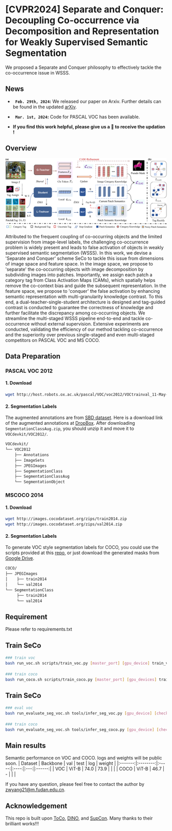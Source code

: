 # [CVPR2024] Separate and Conquer: Decoupling Co-occurrence via Decomposition and Representation for Weakly Supervised Semantic Segmentation

We proposed a Separate and Conquer philosophy to effectively tackle the co-occurrence issue in WSSS. 

## News

* **` Feb. 29th, 2024`:** We released our paper on Arxiv. Further details can be found in the updated [arXiv](http://arxiv.org/abs/2402.18467).
  
* **` Mar. 1st, 2024`:** Code for PASCAL VOC has been available.
* **If you find this work helpful, please give us a :star2: to receive the updation !**

## Overview

<p align="middle">
<img src="/sources/main_fig.png" alt="SeCo pipeline" width="1200px">
</p>

Attributed to the frequent coupling of co-occurring objects and the limited supervision from image-level labels, the challenging co-occurrence problem is widely present and leads to false activation of objects in weakly supervised semantic segmentation (WSSS). In this work, we devise a 'Separate and Conquer' scheme SeCo to tackle this issue from dimensions of image space and feature space. In the image space, we propose to 'separate' the co-occurring objects with image decomposition by subdividing images into patches. Importantly, we assign each patch a category tag from Class Activation Maps (CAMs), which spatially helps remove the co-context bias and guide the subsequent representation. In the feature space, we propose to 'conquer' the false activation by enhancing semantic representation with multi-granularity knowledge contrast. To this end, a dual-teacher-single-student architecture is designed and tag-guided contrast is conducted to guarantee the correctness of knowledge and further facilitate the discrepancy among co-occurring objects. We streamline the multi-staged WSSS pipeline end-to-end and tackle co-occurrence without external supervision. Extensive experiments are conducted, validating the efficiency of our method tackling co-occurrence and the superiority over previous single-staged and even multi-staged competitors on PASCAL VOC and MS COCO.


## Data Preparation

### PASCAL VOC 2012

#### 1. Download

``` bash
wget http://host.robots.ox.ac.uk/pascal/VOC/voc2012/VOCtrainval_11-May-2012.tar
```
#### 2. Segmentation Labels

The augmented annotations are from [SBD dataset](http://home.bharathh.info/pubs/codes/SBD/download.html). Here is a download link of the augmented annotations at
[DropBox](https://www.dropbox.com/s/oeu149j8qtbs1x0/SegmentationClassAug.zip?dl=0). After downloading ` SegmentationClassAug.zip `, you should unzip it and move it to `VOCdevkit/VOC2012/`. 

``` bash
VOCdevkit/
└── VOC2012
    ├── Annotations
    ├── ImageSets
    ├── JPEGImages
    ├── SegmentationClass
    ├── SegmentationClassAug
    └── SegmentationObject
```

### MSCOCO 2014

#### 1. Download
``` bash
wget http://images.cocodataset.org/zips/train2014.zip
wget http://images.cocodataset.org/zips/val2014.zip
```

#### 2. Segmentation Labels

To generate VOC style segmentation labels for COCO, you could use the scripts provided at this [repo](https://github.com/alicranck/coco2voc), or just download the generated masks from [Google Drive](https://drive.google.com/file/d/147kbmwiXUnd2dW9_j8L5L0qwFYHUcP9I/view?usp=share_link).

``` bash
COCO/
├── JPEGImages
│    ├── train2014
│    └── val2014
└── SegmentationClass
     ├── train2014
     └── val2014
```

## Requirement

Please refer to requirements.txt

## Train SeCo
``` bash
### train voc
bash run_voc.sh scripts/train_voc.py [master_port] [gpu_device] train_voc

### train coco
bash run_coco.sh scripts/train_coco.py [master_port] [gpu_devices] train_coco
```

## Train SeCo
``` bash
### eval voc
bash run_evaluate_seg_voc.sh tools/infer_seg_voc.py [gpu_device] [checkpoint_path]

### train coco
bash run_evaluate_seg_voc.sh tools/infer_seg_coco.py [gpu_device] [checkpoint_path]
```

## Main results
Semantic performance on VOC and COCO. logs and weights will be public soon.
| Dataset | Backbone |  val  | test | log | weight |
|:-------:|:--------:|:-----:|:----:|:---:|:------:|
|   VOC   |   ViT-B  | 74.0  | 73.9 |     |        |
|   COCO  |   ViT-B  |  46.7 |   -  |     |        |


If you have any question, please feel free to contact the author by zwyang21@m.fudan.edu.cn.

## Acknowledgement
This repo is built upon [ToCo](https://github.com/rulixiang/ToCo), [DINO](https://github.com/facebookresearch/dino), and [SupCon](https://github.com/HobbitLong/SupContrast.git). Many thanks to their brilliant works!!!
